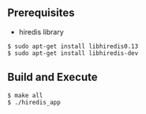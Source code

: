 ## Prerequisites

- hiredis library
```
$ sudo apt-get install libhiredis0.13
$ sudo apt-get install libhiredis-dev 
```

## Build and Execute
```
$ make all
$ ./hiredis_app
```
